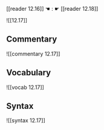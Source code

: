 [[reader 12.16]] ☚ : ☛ [[reader 12.18]]

![[12.17]]

## Commentary

![[commentary 12.17]]

## Vocabulary

![[vocab 12.17]]

## Syntax

![[syntax 12.17]]

